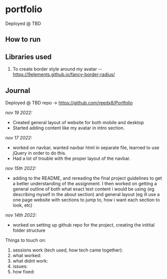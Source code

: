 # portfolio

Deployed @ TBD

## How to run

## Libraries used
1. To create border style around my avatar -- https://9elements.github.io/fancy-border-radius/

## Journal

Deployed @ TBD
repo -> https://github.com/reedx8/Portfolio

_nov 19 2022:_
- Created general layout of website for both mobile and desktop
- Started adding content like my avatar in intro section.

_nov 17 2022:_

- worked on navbar, wanted navbar html in separate file, learned to use jQuery in order to do this.
- Had a lot of trouble with the proper layout of the navbar. 

_nov 15th 2022:_

- adding to the README, and rereading the final project guidelines to get a better understanding of the assignment. I then worked on getting a general outline of both what exact text content i would be using (eg describing myself in the about section) and general layout (eg ill use a one page website with sections to jump to, how i want each section to look, etc)

_nov 14th 2022:_

- worked on setting up github repo for the project, creating the initital folder structure

Things to touch on:

1. sessions work (tech used, how tech came together):
2. what worked:
3. what didnt work:
4. issues:
5. how fixed:
